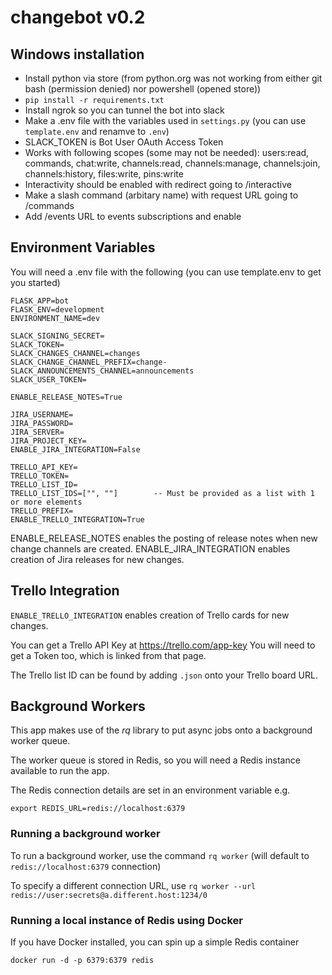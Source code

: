 # changebot v0.2

## Windows installation

- Install python via store (from python.org was not working from either git bash (permission denied) nor powershell (opened store))
- `pip install -r requirements.txt`
- Install ngrok so you can tunnel the bot into slack
- Make a .env file with the variables used in `settings.py` (you can use `template.env` and renamve to `.env`)
- SLACK_TOKEN is Bot User OAuth Access Token
- Works with following scopes (some may not be needed): users:read, commands, chat:write, channels:read, channels:manage, channels:join, channels:history, files:write, pins:write
- Interactivity should be enabled with redirect going to /interactive
- Make a slash command (arbitary name) with request URL going to /commands
- Add /events URL to events subscriptions and enable

## Environment Variables

You will need a .env file with the following (you can use template.env to get you started)

```
FLASK_APP=bot
FLASK_ENV=development
ENVIRONMENT_NAME=dev

SLACK_SIGNING_SECRET=
SLACK_TOKEN=
SLACK_CHANGES_CHANNEL=changes
SLACK_CHANGE_CHANNEL_PREFIX=change-
SLACK_ANNOUNCEMENTS_CHANNEL=announcements
SLACK_USER_TOKEN=

ENABLE_RELEASE_NOTES=True

JIRA_USERNAME=
JIRA_PASSWORD=
JIRA_SERVER=
JIRA_PROJECT_KEY=
ENABLE_JIRA_INTEGRATION=False

TRELLO_API_KEY=
TRELLO_TOKEN=
TRELLO_LIST_ID=
TRELLO_LIST_IDS=["", ""]        -- Must be provided as a list with 1 or more elements
TRELLO_PREFIX=
ENABLE_TRELLO_INTEGRATION=True
```

ENABLE_RELEASE_NOTES enables the posting of release notes when new change channels are created.
ENABLE_JIRA_INTEGRATION enables creation of Jira releases for new changes.

## Trello Integration

`ENABLE_TRELLO_INTEGRATION` enables creation of Trello cards for new changes.

You can get a Trello API Key at https://trello.com/app-key
You will need to get a Token too, which is linked from that page.

The Trello list ID can be found by adding `.json` onto your Trello board URL.


## Background Workers

This app makes use of the *rq* library to put async jobs onto a background worker queue.

The worker queue is stored in Redis, so you will need a Redis instance available to run the app.

The Redis connection details are set in an environment variable e.g.

`export REDIS_URL=redis://localhost:6379`

### Running a background worker
To run a background worker, use the command `rq worker` (will default to `redis://localhost:6379` connection)

To specify a different connection URL, use `rq worker --url redis://user:secrets@a.different.host:1234/0`

### Running a local instance of Redis using Docker

If you have Docker installed, you can spin up a simple Redis container 

`docker run -d -p 6379:6379 redis`
